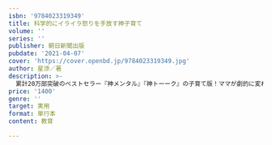```yaml
---
isbn: '9784023319349'
title: 科学的にイライラ怒りを手放す神子育て
volume: ''
series: ''
publisher: 朝日新聞出版
pubdate: '2021-04-07'
cover: 'https://cover.openbd.jp/9784023319349.jpg'
author: 星渉／著
description: >-
  累計20万部突破のベストセラー『神メンタル』『神トーーク』の子育て版！ママが劇的に変わった、伝説の「神・子育て講座」（AERAwithKids掲載）を完全書籍化。子育ての最重要事項は「ママの幸せ」。令和の子育て本の決定版です。
price: '1400'
genre: ''
target: 実用
format: 単行本
content: 教育

---
```

